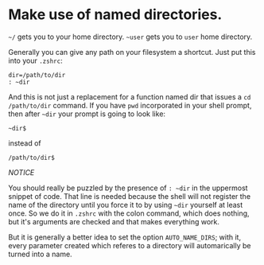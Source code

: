 # Make use of named directories.

`~/` gets you to your home directory.
`~user` gets you to `user` home directory.

Generally you can give any path on your filesystem a shortcut.
Just put this into your `.zshrc`:

    dir=/path/to/dir
    : ~dir

And this is not just a replacement for a function named dir that issues
a `cd /path/to/dir` command. If you have `pwd` incorporated in your
shell prompt, then after `~dir` your prompt is going to look like:

    ~dir$

instead of

    /path/to/dir$

*NOTICE*

You should really be puzzled by the presence of `: ~dir` in the
uppermost snippet of code. That line is needed because the shell
will not register the name of the directory until you force it to
by using `~dir` yourself at least once. So we do it in `.zshrc` with
the colon command, which does nothing, but it's arguments are checked
and that makes everything work.

But it is generally a better idea to set the option `AUTO_NAME_DIRS`;
with it, every parameter created which referes to a directory will
automarically be turned into a name.
